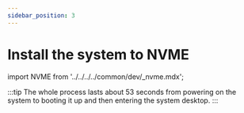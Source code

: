 ```yaml
---
sidebar_position: 3
---
```


# Install the system to NVME

import NVME from '../../../../common/dev/\_nvme.mdx';

<NVME model="rock-5-itx" release_num="b3" desktop="kde" rsetup_path="../os-config/rsetup" etcher_path=". /os-config/rsetup" etcher_path=". /etcher" download_path=". /../download" pwr="12V/8A DC" />

:::tip
The whole process lasts about 53 seconds from powering on the system to booting it up and then entering the system desktop.
:::
